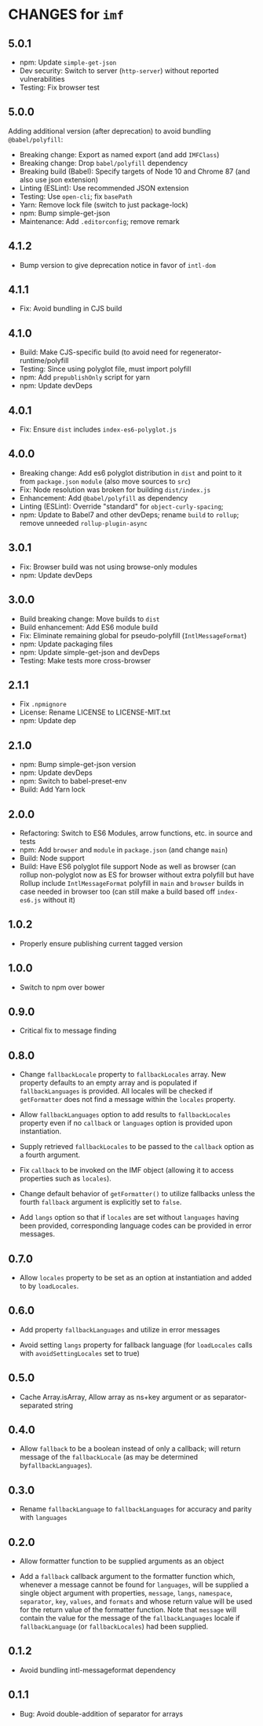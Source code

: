 # CHANGES for `imf`

## 5.0.1

- npm: Update `simple-get-json`
- Dev security: Switch to server (`http-server`) without reported
    vulnerabilities
- Testing: Fix browser test

## 5.0.0

Adding additional version (after deprecation) to avoid bundling
`@babel/polyfill`:

- Breaking change: Export as named export (and add `IMFClass`)
- Breaking change: Drop `babel/polyfill` dependency
- Breaking build (Babel): Specify targets of Node 10 and Chrome 87 (and also use json extension)
- Linting (ESLint): Use recommended JSON extension
- Testing: Use `open-cli`; fix `basePath`
- Yarn: Remove lock file (switch to just package-lock)
- npm: Bump simple-get-json
- Maintenance: Add `.editorconfig`; remove remark

## 4.1.2

- Bump version to give deprecation notice in favor of `intl-dom`

## 4.1.1

- Fix: Avoid bundling in CJS build

## 4.1.0

- Build: Make CJS-specific build (to avoid need for
    regenerator-runtime/polyfill
- Testing: Since using polyglot file, must import polyfill
- npm: Add `prepublishOnly` script for yarn
- npm: Update devDeps

## 4.0.1

- Fix: Ensure `dist` includes `index-es6-polyglot.js`

## 4.0.0

- Breaking change: Add es6 polyglot distribution in `dist` and point to
    it from `package.json` `module` (also move sources to `src`)
- Fix: Node resolution was broken for building `dist/index.js`
- Enhancement: Add `@babel/polyfill` as dependency
- Linting (ESLint): Override "standard" for `object-curly-spacing`;
- npm: Update to Babel7 and other devDeps; rename `build` to `rollup`;
    remove unneeded `rollup-plugin-async`

## 3.0.1

- Fix: Browser build was not using browse-only modules
- npm: Update devDeps

## 3.0.0

- Build breaking change: Move builds to `dist`
- Build enhancement: Add ES6 module build
- Fix: Eliminate remaining global for pseudo-polyfill (`IntlMessageFormat`)
- npm: Update packaging files
- npm: Update simple-get-json and devDeps
- Testing: Make tests more cross-browser

## 2.1.1

- Fix `.npmignore`
- License: Rename LICENSE to LICENSE-MIT.txt
- npm: Update dep

## 2.1.0

- npm: Bump simple-get-json version
- npm: Update devDeps
- npm: Switch to babel-preset-env
- Build: Add Yarn lock

## 2.0.0

- Refactoring: Switch to ES6 Modules, arrow functions, etc. in source and tests
- npm: Add `browser` and `module` in `package.json` (and change `main`)
- Build: Node support
- Build: Have ES6 polyglot file support Node as well as browser (can rollup
    non-polyglot now as ES for browser without extra polyfill but have Rollup
    include `IntlMessageFormat` polyfill in `main` and `browser` builds in
    case needed in browser too (can still make a build based off `index-es6.js`
    without it)

## 1.0.2

- Properly ensure publishing current tagged version

## 1.0.0

- Switch to npm over bower

## 0.9.0

- Critical fix to message finding

## 0.8.0

- Change `fallbackLocale` property to `fallbackLocales` array. New
    property defaults to an empty array and is populated if
    `fallbackLanguages` is provided. All locales will be checked
    if `getFormatter` does not find a message within the `locales` property.

- Allow `fallbackLanguages` option to add results to `fallbackLocales`
    property even if no `callback` or `languages` option is provided
    upon instantiation.

- Supply retrieved `fallbackLocales` to be passed to the `callback` option
    as a fourth argument.

- Fix `callback` to be invoked on the IMF object (allowing it
    to access properties such as `locales`).

- Change default behavior of `getFormatter()` to utilize fallbacks
    unless the fourth `fallback` argument is explicitly set to `false`.

- Add `langs` option so that if `locales` are set without
    `languages` having been provided, corresponding language
    codes can be provided in error messages.

## 0.7.0

- Allow `locales` property to be set as an option at instantiation
    and added to by `loadLocales`.

## 0.6.0

- Add property `fallbackLanguages` and utilize in error messages

- Avoid setting `langs` property for fallback language (for
      `loadLocales` calls with `avoidSettingLocales` set to true)

## 0.5.0

- Cache Array.isArray, Allow array as ns+key argument or as
    separator-separated string

## 0.4.0

- Allow `fallback` to be a boolean instead of only a callback;
    will return message of the `fallbackLocale` (as may be determined
    by`fallbackLanguages`).

## 0.3.0

- Rename `fallbackLanguage` to `fallbackLanguages` for accuracy
    and parity with `languages`

## 0.2.0

- Allow formatter function to be supplied arguments as an object

- Add a `fallback` callback argument to the formatter function which,
    whenever a message cannot be found for `languages`, will be supplied
    a single object argument with properties, `message`, `langs`,
    `namespace`, `separator`, `key`, `values`, and `formats` and whose
    return value will be used for the return value of the formatter
    function. Note that `message` will contain the value for the message
    of the `fallbackLanguages` locale if `fallbackLanguage` (or
    `fallbackLocales`) had been supplied.

## 0.1.2

- Avoid bundling intl-messageformat dependency

## 0.1.1

- Bug: Avoid double-addition of separator for arrays
